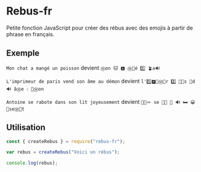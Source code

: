 # Rebus-fr

Petite fonction JavaScript pour créer des rébus avec des emojis à partir de phrase en français.


## Exemple

`Mon chat a mangé un poisson` devient `Ⓜ️on 🐱 🅰️ Ⓜ️👼é 1️⃣ 🪴a🔊`

`L'imprimeur de paris vend son âme au démon` devient `l'1️⃣🅿🍚Ⓜ️🥚r 2️⃣ 👣🍚s 🍃d 🔊 âⓂ️e 💧 🎲Ⓜ️on`

`Antoine se rabote dans son lit joyeusement` devient `📅🫵🪢 se 🐀👢 🦷 🔊 🛏️ 😀🥚seⓂ️📅t`


## Utilisation

```js
const { createRebus } = require("rebus-fr");

var rebus = createRebus("Voici un rébus");

console.log(rebus);
```